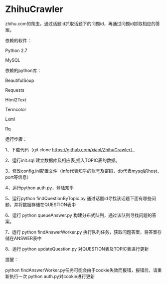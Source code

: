 # ZhihuCrawler
zhihu.com的爬虫，通过话题id抓取话题下的问题id，再通过问题id抓取相应的答案。

依赖的软件：

Python 2.7

MySQL

依赖的python库：

BeautifulSoup

Requests

Html2Text

Termcolor

Lxml

Rq

运行步骤：

1、下载代码（git clone https://github.com/xiaol/ZhihuCrawler）

2、运行init.sql 建立数据库及相应表,插入TOPIC表的数据。

3、修改config.ini配置文件（info代表知乎的账号及密码，db代表mysql的host、port等信息）

4、运行python auth.py，登陆知乎

5、运行python findQuestionByTopic.py  通过话题id寻找该话题下面有哪些问题，并将数据存储在QUESTION表中

6、运行 python queueAnswer.py 构建分布式队列，通过该队列寻找问题的答案。

7、运行 python findAnswerWorker.py 执行队列任务，获取问题答案，将答案存储在ANSWER表中

8、运行 python updateQuestion.py 对QUESTION表及TOPIC表进行更新

提醒：

python findAnswerWorker.py任务可能会由于cookie失效而报错，报错后，请重新执行一次 python auth.py对cookie进行更新
